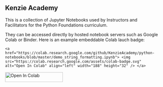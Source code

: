 ## Kenzie Academy

This is a collection of Jupyter Notebooks used by Instructors and Facilitators for the Python Foundations curriculum.

They can be accessed directly by hosted notebook servers such as Google Colab or Binder.  Here is an example embeddable Colab lauch badge:

```<a href="https://colab.research.google.com/github/KenzieAcademy/python-notebooks/blob/master/demo_string_formatting.ipynb"> <img src="https://colab.research.google.com/assets/colab-badge.svg" alt="Open In Colab" align="left" width="188" height="32" /> </a>```

<a href="https://colab.research.google.com/github/KenzieAcademy/python-notebooks/blob/master/demo_string_formatting.ipynb"> <img src="https://colab.research.google.com/assets/colab-badge.svg" alt="Open In Colab" align="left" width="188" height="32" /> </a>

